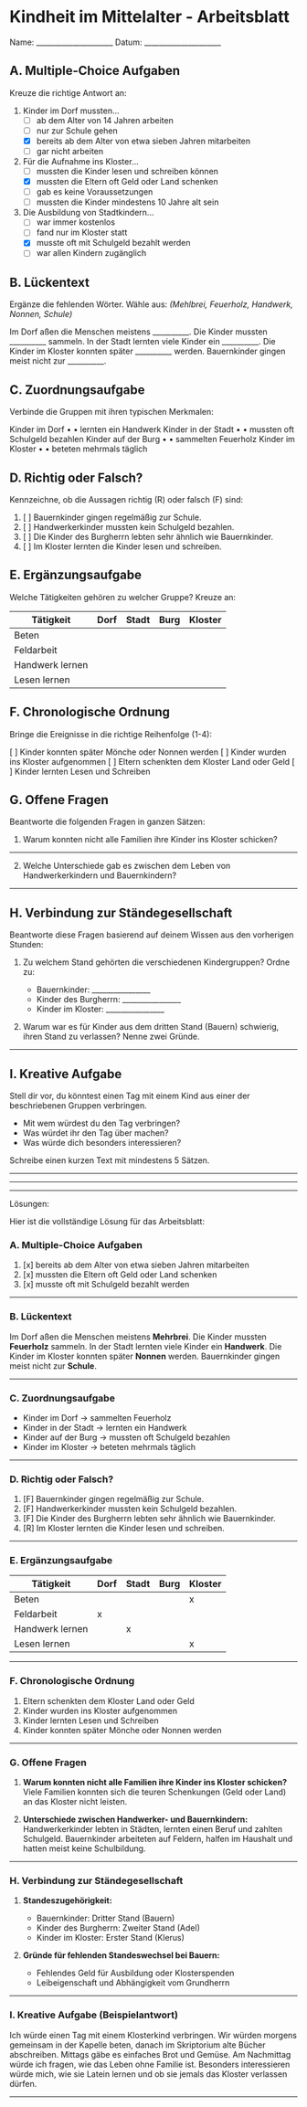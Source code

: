 # Kindheit im Mittelalter - Arbeitsblatt

Name: _____________________ Datum: _____________________

## A. Multiple-Choice Aufgaben
Kreuze die richtige Antwort an:

1. Kinder im Dorf mussten...
   - [ ] ab dem Alter von 14 Jahren arbeiten
   - [ ] nur zur Schule gehen
   - [x] bereits ab dem Alter von etwa sieben Jahren mitarbeiten
   - [ ] gar nicht arbeiten

2. Für die Aufnahme ins Kloster...
   - [ ] mussten die Kinder lesen und schreiben können
   - [x] mussten die Eltern oft Geld oder Land schenken
   - [ ] gab es keine Voraussetzungen
   - [ ] mussten die Kinder mindestens 10 Jahre alt sein

3. Die Ausbildung von Stadtkindern...
   - [ ] war immer kostenlos
   - [ ] fand nur im Kloster statt
   - [x] musste oft mit Schulgeld bezahlt werden
   - [ ] war allen Kindern zugänglich

## B. Lückentext
Ergänze die fehlenden Wörter. Wähle aus:
*(Mehlbrei, Feuerholz, Handwerk, Nonnen, Schule)*

Im Dorf aßen die Menschen meistens __________. Die Kinder mussten __________ sammeln. In der Stadt lernten viele Kinder ein __________. Die Kinder im Kloster konnten später __________ werden. Bauernkinder gingen meist nicht zur __________.

## C. Zuordnungsaufgabe
Verbinde die Gruppen mit ihren typischen Merkmalen:

Kinder im Dorf               • • lernten ein Handwerk
Kinder in der Stadt          • • mussten oft Schulgeld bezahlen
Kinder auf der Burg         • • sammelten Feuerholz
Kinder im Kloster           • • beteten mehrmals täglich

## D. Richtig oder Falsch?
Kennzeichne, ob die Aussagen richtig (R) oder falsch (F) sind:

1. [ ] Bauernkinder gingen regelmäßig zur Schule.
2. [ ] Handwerkerkinder mussten kein Schulgeld bezahlen.
3. [ ] Die Kinder des Burgherrn lebten sehr ähnlich wie Bauernkinder.
4. [ ] Im Kloster lernten die Kinder lesen und schreiben.

## E. Ergänzungsaufgabe
Welche Tätigkeiten gehören zu welcher Gruppe? Kreuze an:

| Tätigkeit          | Dorf | Stadt | Burg | Kloster |
|-------------------|------|-------|------|---------|
| Beten            |      |       |      |         |
| Feldarbeit       |      |       |      |         |
| Handwerk lernen  |      |       |      |         |
| Lesen lernen     |      |       |      |         |

## F. Chronologische Ordnung
Bringe die Ereignisse in die richtige Reihenfolge (1-4):

[ ] Kinder konnten später Mönche oder Nonnen werden
[ ] Kinder wurden ins Kloster aufgenommen
[ ] Eltern schenkten dem Kloster Land oder Geld
[ ] Kinder lernten Lesen und Schreiben

## G. Offene Fragen
Beantworte die folgenden Fragen in ganzen Sätzen:

1. Warum konnten nicht alle Familien ihre Kinder ins Kloster schicken?
_______________________________________________________________

2. Welche Unterschiede gab es zwischen dem Leben von Handwerkerkindern und Bauernkindern?
_______________________________________________________________

## H. Verbindung zur Ständegesellschaft
Beantworte diese Fragen basierend auf deinem Wissen aus den vorherigen Stunden:

1. Zu welchem Stand gehörten die verschiedenen Kindergruppen? Ordne zu:
   - Bauernkinder: ________________
   - Kinder des Burgherrn: ________________
   - Kinder im Kloster: ________________

2. Warum war es für Kinder aus dem dritten Stand (Bauern) schwierig, ihren Stand zu verlassen? Nenne zwei Gründe.
_______________________________________________________________

## I. Kreative Aufgabe
Stell dir vor, du könntest einen Tag mit einem Kind aus einer der beschriebenen Gruppen verbringen. 
- Mit wem würdest du den Tag verbringen? 
- Was würdet ihr den Tag über machen?
- Was würde dich besonders interessieren?

Schreibe einen kurzen Text mit mindestens 5 Sätzen.

_______________________________________________________________
_______________________________________________________________
_______________________________________________________________


Lösungen:

Hier ist die vollständige Lösung für das Arbeitsblatt:

### A. Multiple-Choice Aufgaben  
1. [x] bereits ab dem Alter von etwa sieben Jahren mitarbeiten  
2. [x] mussten die Eltern oft Geld oder Land schenken  
3. [x] musste oft mit Schulgeld bezahlt werden  

---

### B. Lückentext  
Im Dorf aßen die Menschen meistens **Mehrbrei**. Die Kinder mussten **Feuerholz** sammeln. In der Stadt lernten viele Kinder ein **Handwerk**. Die Kinder im Kloster konnten später **Nonnen** werden. Bauernkinder gingen meist nicht zur **Schule**.

---

### C. Zuordnungsaufgabe  
- Kinder im Dorf → sammelten Feuerholz  
- Kinder in der Stadt → lernten ein Handwerk  
- Kinder auf der Burg → mussten oft Schulgeld bezahlen  
- Kinder im Kloster → beteten mehrmals täglich  

---

### D. Richtig oder Falsch?  
1. [F] Bauernkinder gingen regelmäßig zur Schule.  
2. [F] Handwerkerkinder mussten kein Schulgeld bezahlen.  
3. [F] Die Kinder des Burgherrn lebten sehr ähnlich wie Bauernkinder.  
4. [R] Im Kloster lernten die Kinder lesen und schreiben.  

---

### E. Ergänzungsaufgabe  
| Tätigkeit          | Dorf | Stadt | Burg | Kloster |
|-------------------|------|-------|------|---------|
| Beten            |      |       |      |    x    |
| Feldarbeit       |   x  |       |      |         |
| Handwerk lernen  |      |   x   |      |         |
| Lesen lernen     |      |       |      |    x    |

---

### F. Chronologische Ordnung  
1. Eltern schenkten dem Kloster Land oder Geld  
2. Kinder wurden ins Kloster aufgenommen  
3. Kinder lernten Lesen und Schreiben  
4. Kinder konnten später Mönche oder Nonnen werden  

---

### G. Offene Fragen  
1. **Warum konnten nicht alle Familien ihre Kinder ins Kloster schicken?**  
   Viele Familien konnten sich die teuren Schenkungen (Geld oder Land) an das Kloster nicht leisten.  

2. **Unterschiede zwischen Handwerker- und Bauernkindern:**  
   Handwerkerkinder lebten in Städten, lernten einen Beruf und zahlten Schulgeld. Bauernkinder arbeiteten auf Feldern, halfen im Haushalt und hatten meist keine Schulbildung.  

---

### H. Verbindung zur Ständegesellschaft  
1. **Standeszugehörigkeit:**  
   - Bauernkinder: Dritter Stand (Bauern)  
   - Kinder des Burgherrn: Zweiter Stand (Adel)  
   - Kinder im Kloster: Erster Stand (Klerus)  

2. **Gründe für fehlenden Standeswechsel bei Bauern:**  
   - Fehlendes Geld für Ausbildung oder Klosterspenden  
   - Leibeigenschaft und Abhängigkeit vom Grundherrn  

---

### I. Kreative Aufgabe (Beispielantwort)  
Ich würde einen Tag mit einem Klosterkind verbringen. Wir würden morgens gemeinsam in der Kapelle beten, danach im Skriptorium alte Bücher abschreiben. Mittags gäbe es einfaches Brot und Gemüse. Am Nachmittag würde ich fragen, wie das Leben ohne Familie ist. Besonders interessieren würde mich, wie sie Latein lernen und ob sie jemals das Kloster verlassen dürfen.  

--- 

